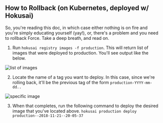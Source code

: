 ## How to Rollback (on Kubernetes, deployed w/ Hokusai)

So, you're reading this doc, in which case either nothing is on fire and you're simply educating yourself (yay!), or, there's a problem and you need to rollback Force. Take a deep breath, and read on.

1. Run `hokusai registry images -f production`. This will return list of images that were deployed to production. You'll see output like the below.

![list of images](images/hokusai_images.png "Hokusai Images")

2. Locate the name of a tag you want to deploy. In this case, since we're rolling back, it'll be the previous tag of the form `production-YYYY-mm-dd..`

![specific image](images/single_image.png "Last Prod Image")

3. When that completes, run the following command to deploy the desired image that you've located above. `hokusai production deploy production--2018-11-21--20-05-37`
